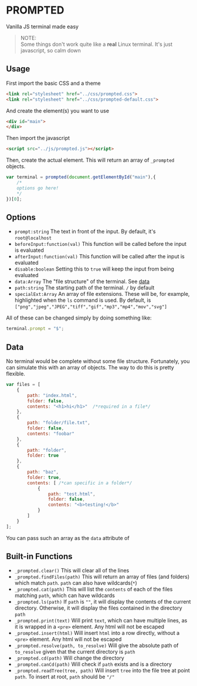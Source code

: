 # PROMPTED

Vanilla JS terminal made easy

> NOTE:  
> Some things don't work quite like a **real** Linux terminal.
> It's just javascript, so calm down

## Usage
First import the basic CSS and a theme
```html
<link rel="stylesheet" href="../css/prompted.css">
<link rel="stylesheet" href="../css/prompted-default.css">
```
And create the element(s) you want to use
```html
<div id="main">
</div>
```

Then import the javascript
```html
<script src="../js/prompted.js"></script>
```

Then, create the actual element. This will return an array of `_prompted` objects.
```javascript
var terminal = prompted(document.getElementById("main"),{
	/*
	options go here!
	*/
})[0];
```

## Options
+ `prompt:string` The text in front of the input. By default, it's `root@localhost`
+ `beforeInput:function(val)` This function will be called before the input is evaluated
+ `afterInput:function(val)` This function will be called after the input is evaluated
+ `disable:boolean` Setting this to `true` will keep the input from being evaluated
+ `data:Array` The "file structure" of the terminal. See [data](#data)
+ `path:string` The starting path of the terminal. `/` by default
+ `specialExt:Array` An array of file extensions. These will be, for example, highlighted when the `ls` command is used. By default, is `["png","jpeg","JPEG","tiff","gif","mp3","mp4","mov","svg"]`

All of these can be changed simply by doing something like:
```javascript
terminal.prompt = "$";
```

## Data
No terminal would be complete without some file structure. Fortunately, you can simulate this with an array of objects. The way to do this is pretty flexible.
```javascript
var files = [
	{
		path: "index.html",
		folder: false,
		contents: "<h1>hi</h1>"	 /*required in a file*/
	},
	{
		path: "folder/file.txt",
		folder: false,
		contents: "foobar"
	},
	{
		path: "folder",
		folder: true
	},
	{
		path: "baz",
		folder: true,
		contents: [ /*can specific in a folder*/
			{
				path: "test.html",
				folder: false,
				contents: "<b>testing!</b>"
			}
		]
	}
];
```
You can pass such an array as the `data` attribute of

## Built-in Functions
+ `_prompted.clear()` This will clear all of the lines
+ `_prompted.findFiles(path)` This will return an array of files (and folders) which match `path`. `path` can also have wildcards(`*`)
+ `_prompted.cat(path)` This will list the `contents` of each of the files matching `path`, which can have wildcards
+ `_prompted.ls(path)` If `path` is `""`, it will display the contents of the current directory. Otherwise, it will display the files contained in the directory `path`
+ `_prompted.print(text)` Will print `text`, which can have multiple lines, as it is wrapped in a `<pre>` element. Any html will not be escaped
+ `_prompted.insert(html)` Will insert `html` into a row directly, without a `<pre>` element. Any html will not be escaped
+ `_prompted.resolve(path, to_resolve)` Will give the absolute path of `to_resolve` given that the current directory is `path`
+ `_prompted.cd(path)` Will change the directory
+ `_prompted.canCd(path)` Will check if `path` exists and is a directory
+ `_prompted.readTree(tree, path)` Will insert `tree` into the file tree at point `path`. To insert at root, `path` should be `"/"`
